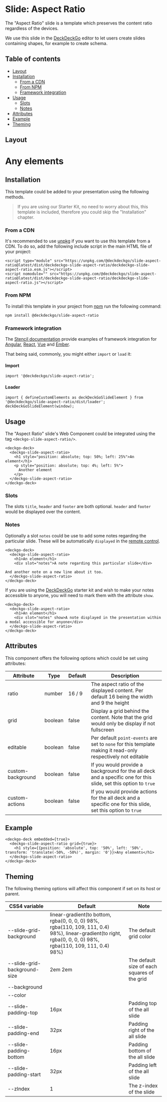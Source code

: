# Slide: Aspect Ratio

The "Aspect Ratio" slide is a template which preserves the content ratio regardless of the devices.

We use this slide in the [DeckDeckGo] editor to let users create slides containing shapes, for example to create schema.

## Table of contents

- [Layout](#app-slide-aspect-ratio-layout)
- [Installation](#app-slide-aspect-ratio-installation)
  - [From a CDN](#app-slide-aspect-ratio-from-a-cdn)
  - [From NPM](#app-slide-aspect-ratio-from-npm)
  - [Framework integration](#app-slide-aspect-ratio-framework-integration)
- [Usage](#app-slide-aspect-ratio-usage)
  - [Slots](#app-slide-aspect-ratio-slots)
  - [Notes](#app-slide-aspect-ratio-notes)
- [Attributes](#app-slide-aspect-ratio-attributes)
- [Example](#app-slide-aspect-ratio-example)
- [Theming](#app-slide-aspect-ratio-theming)

## Layout

<div class="container ion-margin">
  <deckgo-deck embedded={true}>
    <deckgo-slide-aspect-ratio grid={true}>
        <h1 style={{position: 'absolute', top: '50%', left: '50%', transform: 'translate(-50%, -50%)', margin: '0'}}>Any elements</h1>
      </deckgo-slide-aspect-ratio>
  </deckgo-deck>
</div>

## Installation

This template could be added to your presentation using the following methods.

> If you are using our Starter Kit, no need to worry about this, this template is included, therefore you could skip the "Installation" chapter.

### From a CDN

It's recommended to use [unpkg](https://unpkg.com/) if you want to use this template from a CDN. To do so, add the following include script in the main HTML file of your project:

```
<script type="module" src="https://unpkg.com/@deckdeckgo/slide-aspect-ratio@latest/dist/deckdeckgo-slide-aspect-ratio/deckdeckgo-slide-aspect-ratio.esm.js"></script>
<script nomodule="" src="https://unpkg.com/@deckdeckgo/slide-aspect-ratio@latest/dist/deckdeckgo-slide-aspect-ratio/deckdeckgo-slide-aspect-ratio.js"></script>
```

### From NPM

To install this template in your project from [npm](https://www.npmjs.com/package/@deckdeckgo/slide-aspect-ratio) run the following command:

```bash
npm install @deckdeckgo/slide-aspect-ratio
```

### Framework integration

The [Stencil documentation](https://stenciljs.com/docs/overview) provide examples of framework integration for [Angular](https://stenciljs.com/docs/angular), [React](https://stenciljs.com/docs/react), [Vue](https://stenciljs.com/docs/vue) and [Ember](https://stenciljs.com/docs/ember).

That being said, commonly, you might either `import` or `load` it:

#### Import

```
import '@deckdeckgo/slide-aspect-ratio';
```

#### Loader

```
import { defineCustomElements as deckDeckGoSlideElement } from '@deckdeckgo/slide-aspect-ratio/dist/loader';
deckDeckGoSlideElement(window);
```

## Usage

The "Aspect Ratio" slide's Web Component could be integrated using the tag `<deckgo-slide-aspect-ratio/>`.

```
<deckgo-deck>
  <deckgo-slide-aspect-ratio>
    <h1 style="position: absolute; top: 50%; left: 25%">An element</h1>
    <p style="position: absolute; top: 4%; left: 5%">
      Another element
    </p>
  </deckgo-slide-aspect-ratio>
</deckgo-deck>
```

### Slots

The slots `title`, `header` and `footer` are both optional. `header` and `footer` would be displayed over the content.

### Notes

Optionally a slot `notes` could be use to add some notes regarding the particular slide. These will be automatically `displayed` in the [remote control](https://deckdeckgo.app).

```
<deckgo-deck>
  <deckgo-slide-aspect-ratio>
    <h1>An element</h1>
    <div slot="notes">A note regarding this particular slide</div>

And another note on a new line about it too.
  </deckgo-slide-aspect-ratio>
</deckgo-deck>
```

If you are using the [DeckDeckGo] starter kit and wish to make your notes accessible to anyone, you will need to mark them with the attribute `show`.

```
<deckgo-deck>
  <deckgo-slide-aspect-ratio>
    <h1>An element</h1>
    <div slot="notes" show>A note displayed in the presentation within a modal accessible for anyone</div>
  </deckgo-slide-aspect-ratio>
</deckgo-deck>
```

## Attributes

This component offers the following options which could be set using attributes:

| Attribute         | Type    | Default | Description                                                                                                     |
| ----------------- | ------- | ------- | --------------------------------------------------------------------------------------------------------------- |
| ratio             | number  | 16 / 9  | The aspect ratio of the displayed content. Per default 16 being the width and 9 the height                      |
| grid              | boolean | false   | Display a grid behind the content. Note that the grid would only be display if not fullscreen                   |
| editable          | boolean | false   | Per default `point-events` are set to `none` for this template making it read-only respectively not editable    |
| custom-background | boolean | false   | If you would provide a background for the all deck and a specific one for this slide, set this option to `true` |
| custom-actions    | boolean | false   | If you would provide actions for the all deck and a specific one for this slide, set this option to `true`      |

## Example

```
<deckgo-deck embedded={true}>
  <deckgo-slide-aspect-ratio grid={true}>
    <h1 style={{position: 'absolute', top: '50%', left: '50%', transform: 'translate(-50%, -50%)', margin: '0'}}>Any elements</h1>
  </deckgo-slide-aspect-ratio>
</deckgo-deck>
```

## Theming

The following theming options will affect this component if set on its host or parent.

| CSS4 variable                | Default                                                                                                                                                       | Note                                         |
| ---------------------------- | ------------------------------------------------------------------------------------------------------------------------------------------------------------- | -------------------------------------------- |
| --slide-grid-background      | linear-gradient(to bottom, rgba(0, 0, 0, 0) 98%, rgba(110, 109, 111, 0.4) 98%), linear-gradient(to right, rgba(0, 0, 0, 0) 98%, rgba(110, 109, 111, 0.4) 98%) | The default grid color                       |
| --slide-grid-background-size | 2em 2em                                                                                                                                                       | The default size of each squares of the grid |
| --background                 |                                                                                                                                                               |                                              |
| --color                      |                                                                                                                                                               |                                              |
| --slide-padding-top          | 16px                                                                                                                                                          | Padding top of the all slide                 |
| --slide-padding-end          | 32px                                                                                                                                                          | Padding right of the all slide               |
| --slide-padding-bottom       | 16px                                                                                                                                                          | Padding bottom of the all slide              |
| --slide-padding-start        | 32px                                                                                                                                                          | Padding left of the all slide                |
| --zIndex                     | 1                                                                                                                                                             | The z-index of the slide                     |

[deckdeckgo]: https://deckdeckgo.com
